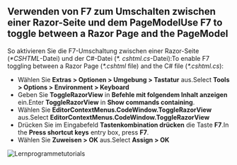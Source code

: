<a name="f7"></a>
## <a name="use-f7-to-toggle-between-a-razor-page-and-the-pagemodel"></a><span data-ttu-id="e4e7b-101">Verwenden von F7 zum Umschalten zwischen einer Razor-Seite und dem PageModel</span><span class="sxs-lookup"><span data-stu-id="e4e7b-101">Use F7 to toggle between a Razor Page and the PageModel</span></span>

<span data-ttu-id="e4e7b-102">So aktivieren Sie die F7-Umschaltung zwischen einer Razor-Seite (*\*CSHTML*-Datei) und der C#-Datei (*\*. cshtml.cs*-Datei):</span><span class="sxs-lookup"><span data-stu-id="e4e7b-102">To enable F7 toggling between a Razor Page (*\*.cshtml* file) and the C# file (*\*.cshtml.cs*):</span></span>

* <span data-ttu-id="e4e7b-103">Wählen Sie **Extras > Optionen > Umgebung > Tastatur** aus.</span><span class="sxs-lookup"><span data-stu-id="e4e7b-103">Select **Tools > Options > Environment > Keyboard**</span></span>
* <span data-ttu-id="e4e7b-104">Geben Sie **ToggleRazorView** in **Befehle mit folgendem Inhalt anzeigen** ein.</span><span class="sxs-lookup"><span data-stu-id="e4e7b-104">Enter **ToggleRazorView** in **Show commands containing**.</span></span>
* <span data-ttu-id="e4e7b-105">Wählen Sie **EditorContextMenus.CodeWindow.ToggleRazorView** aus.</span><span class="sxs-lookup"><span data-stu-id="e4e7b-105">Select **EditorContextMenus.CodeWindow.ToggleRazorView**</span></span>
* <span data-ttu-id="e4e7b-106">Drücken Sie im Eingabefeld **Tastenkombination drücken** die Taste **F7**.</span><span class="sxs-lookup"><span data-stu-id="e4e7b-106">In the **Press shortcut keys** entry box, press **F7**.</span></span>
* <span data-ttu-id="e4e7b-107">Wählen Sie **Zuweisen > OK** aus.</span><span class="sxs-lookup"><span data-stu-id="e4e7b-107">Select **Assign > OK**</span></span>

![<span data-ttu-id="e4e7b-108">Lernprogramme</span><span class="sxs-lookup"><span data-stu-id="e4e7b-108">tutorials</span></span> ](~/tutorials/razor-pages/razor-pages-start/_static/F7.png)
<!-- 
![preceding instructions](~/includes/RP/_static/F7.png)

![_static/F7.pngs](_static/F7.png)
-->

